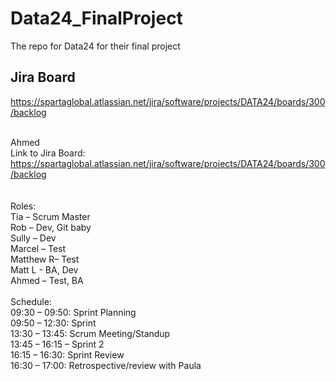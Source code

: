 # Data24_FinalProject
The repo for Data24 for their final project <br>

## Jira Board
https://spartaglobal.atlassian.net/jira/software/projects/DATA24/boards/300/backlog
<br><br>

Ahmed<br>
Link to Jira Board:<br>
https://spartaglobal.atlassian.net/jira/software/projects/DATA24/boards/300/backlog<br>
<br><br>
Roles:<br>
Tia – Scrum Master<br>
Rob – Dev, Git baby<br>
Sully – Dev<br>
Marcel – Test<br>
Matthew R– Test<br>
Matt L - BA, Dev<br>
Ahmed – Test, BA<br>
<br>
Schedule:<br>
09:30 – 09:50: Sprint Planning<br>
09:50 – 12:30: Sprint<br>
13:30 – 13:45: Scrum Meeting/Standup<br>
13:45 – 16:15 – Sprint 2<br>
16:15 – 16:30: Sprint Review<br>
16:30 – 17:00: Retrospective/review with Paula<br>
